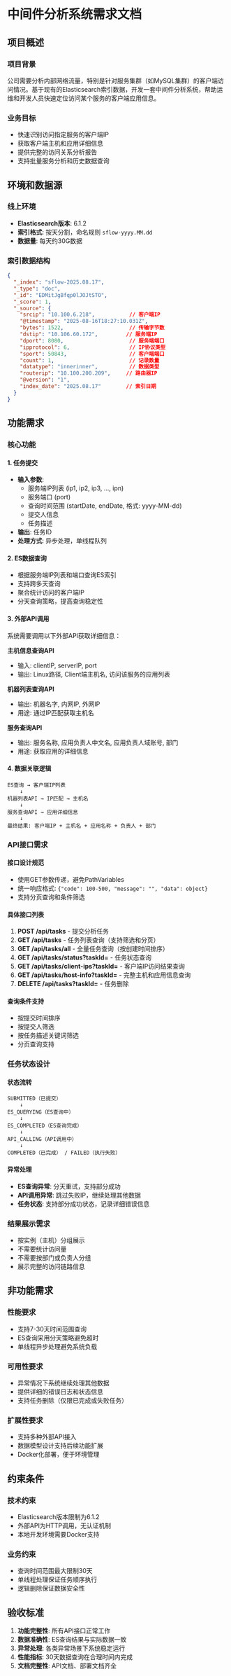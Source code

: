 # 中间件分析系统需求文档

## 项目概述

### 项目背景
公司需要分析内部网络流量，特别是针对服务集群（如MySQL集群）的客户端访问情况。基于现有的Elasticsearch索引数据，开发一套中间件分析系统，帮助运维和开发人员快速定位访问某个服务的客户端应用信息。

### 业务目标
- 快速识别访问指定服务的客户端IP
- 获取客户端主机和应用详细信息
- 提供完整的访问关系分析报告
- 支持批量服务分析和历史数据查询

## 环境和数据源

### 线上环境
- **Elasticsearch版本**: 6.1.2
- **索引格式**: 按天分割，命名规则 `sflow-yyyy.MM.dd`
- **数据量**: 每天约30G数据

### 索引数据结构
```json
{
  "_index": "sflow-2025.08.17",
  "_type": "doc",
  "_id": "EDMitJgBfqp0lJOJtSTO",
  "_score": 1,
  "_source": {
    "srcip": "10.100.6.218",           // 客户端IP
    "@timestamp": "2025-08-16T18:27:10.031Z",
    "bytes": 1522,                     // 传输字节数
    "dstip": "10.106.60.172",         // 服务端IP
    "dport": 8080,                     // 服务端端口
    "ipprotocol": 6,                   // IP协议类型
    "sport": 50843,                    // 客户端端口
    "count": 1,                        // 记录数量
    "datatype": "innerinner",          // 数据类型
    "routerip": "10.100.200.209",     // 路由器IP
    "@version": "1",
    "index_date": "2025.08.17"        // 索引日期
  }
}
```

## 功能需求

### 核心功能

#### 1. 任务提交
- **输入参数**:
  - 服务端IP列表 (ip1, ip2, ip3, ..., ipn)
  - 服务端口 (port)
  - 查询时间范围 (startDate, endDate, 格式: yyyy-MM-dd)
  - 提交人信息
  - 任务描述
- **输出**: 任务ID
- **处理方式**: 异步处理，单线程队列

#### 2. ES数据查询
- 根据服务端IP列表和端口查询ES索引
- 支持跨多天查询
- 聚合统计访问的客户端IP
- 分天查询策略，提高查询稳定性

#### 3. 外部API调用
系统需要调用以下外部API获取详细信息：

**主机信息查询API**
- 输入: clientIP, serverIP, port
- 输出: Linux路径, Client端主机名, 访问该服务的应用列表

**机器列表查询API**
- 输出: 机器名字, 内网IP, 外网IP
- 用途: 通过IP匹配获取主机名

**服务查询API**
- 输出: 服务名称, 应用负责人中文名, 应用负责人域账号, 部门
- 用途: 获取应用的详细信息

#### 4. 数据关联逻辑
```
ES查询 → 客户端IP列表
    ↓
机器列表API → IP匹配 → 主机名
    ↓
服务查询API → 应用详细信息
    ↓
最终结果: 客户端IP + 主机名 + 应用名称 + 负责人 + 部门
```

### API接口需求

#### 接口设计规范
- 使用GET参数传递，避免PathVariables
- 统一响应格式: `{"code": 100-500, "message": "", "data": object}`
- 支持分页查询和条件筛选

#### 具体接口列表
1. **POST /api/tasks** - 提交分析任务
2. **GET /api/tasks** - 任务列表查询（支持筛选和分页）
3. **GET /api/tasks/all** - 全量任务查询（按创建时间排序）
4. **GET /api/tasks/status?taskId=** - 任务状态查询
5. **GET /api/tasks/client-ips?taskId=** - 客户端IP访问结果查询
6. **GET /api/tasks/host-info?taskId=** - 完整主机和应用信息查询
7. **DELETE /api/tasks?taskId=** - 任务删除

#### 查询条件支持
- 按提交时间排序
- 按提交人筛选
- 按任务描述关键词筛选
- 分页查询支持

### 任务状态设计

#### 状态流转
```
SUBMITTED（已提交）
    ↓
ES_QUERYING（ES查询中）
    ↓
ES_COMPLETED（ES查询完成）
    ↓
API_CALLING（API调用中）
    ↓
COMPLETED（已完成） / FAILED（执行失败）
```

#### 异常处理
- **ES查询异常**: 分天重试，支持部分成功
- **API调用异常**: 跳过失败IP，继续处理其他数据
- **任务状态**: 支持部分成功状态，记录详细错误信息

### 结果展示需求
- 按实例（主机）分组展示
- 不需要统计访问量
- 不需要按部门或负责人分组
- 展示完整的访问链路信息

## 非功能需求

### 性能要求
- 支持7-30天时间范围查询
- ES查询采用分天策略避免超时
- 单线程异步处理避免系统负载

### 可用性要求
- 异常情况下系统继续处理其他数据
- 提供详细的错误日志和状态信息
- 支持任务删除（仅限已完成或失败任务）

### 扩展性要求
- 支持多种外部API接入
- 数据模型设计支持后续功能扩展
- Docker化部署，便于环境管理

## 约束条件

### 技术约束
- Elasticsearch版本限制为6.1.2
- 外部API为HTTP调用，无认证机制
- 本地开发环境需要Docker支持

### 业务约束
- 查询时间范围最大限制30天
- 单线程处理保证任务顺序执行
- 逻辑删除保证数据安全性

## 验收标准

1. **功能完整性**: 所有API接口正常工作
2. **数据准确性**: ES查询结果与实际数据一致
3. **异常处理**: 各类异常场景下系统稳定运行
4. **性能指标**: 30天数据查询在合理时间内完成
5. **文档完整性**: API文档、部署文档齐全